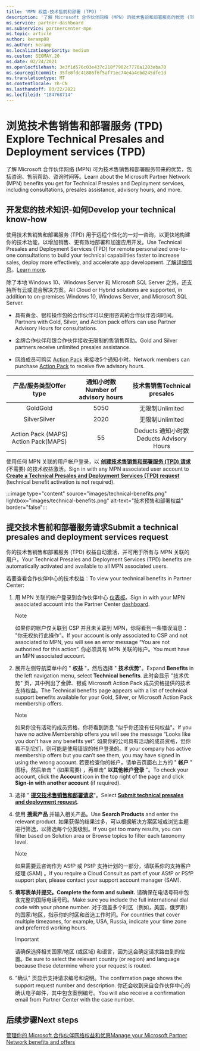 ```yaml
---
title: 'MPN 权益-技术售前和部署 (TPD) '
description: '了解 Microsoft 合作伙伴网络 (MPN) 的技术售前和部署服务的优势 (TPD) '
ms.service: partner-dashboard
ms.subservice: partnercenter-mpn
ms.topic: article
author: keramp88
ms.author: keramp
ms.localizationpriority: medium
ms.custom: SEOMAY.20
ms.date: 02/24/2021
ms.openlocfilehash: 3e3f1d576c03e437c218f7902c7770a1203eba70
ms.sourcegitcommit: 35fe0fdc41886f6f5af71ec74e4a4ebd245dfe1d
ms.translationtype: MT
ms.contentlocale: zh-CN
ms.lasthandoff: 03/22/2021
ms.locfileid: "104768714"
---
```

# <a name="explore-technical-presales-and-deployment-services-tpd"></a><span data-ttu-id="95085-103">浏览技术售销售和部署服务 (TPD) </span><span class="sxs-lookup"><span data-stu-id="95085-103">Explore Technical Presales and Deployment services (TPD)</span></span> 

<span data-ttu-id="95085-104">了解 Microsoft 合作伙伴网络 (MPN) 可为技术售销售和部署服务带来的优势，包括咨询、售前帮助、咨询时间等。</span><span class="sxs-lookup"><span data-stu-id="95085-104">Learn about the Microsoft Partner Network (MPN) benefits you get for Technical Presales and Deployment services, including consultations, presales assistance, advisory hours, and more.</span></span>

## <a name="develop-your-technical-know-how"></a><span data-ttu-id="95085-105">开发您的技术知识-如何</span><span class="sxs-lookup"><span data-stu-id="95085-105">Develop your technical know-how</span></span>

<span data-ttu-id="95085-106">使用技术售销售和部署服务 (TPD) 用于远程个性化的一对一咨询，以更快地构建你的技术功能，以增加销售、更有效地部署和加速应用开发。</span><span class="sxs-lookup"><span data-stu-id="95085-106">Use Technical Presales and Deployment Services (TPD) for remote personalized one-to-one consultations to build your technical capabilities faster to increase sales, deploy more effectively, and accelerate app development.</span></span> <span data-ttu-id="95085-107">[了解详细信息](https://aka.ms/TPD)。</span><span class="sxs-lookup"><span data-stu-id="95085-107">[Learn more](https://aka.ms/TPD).</span></span>

<span data-ttu-id="95085-108">除了本地 Windows 10、Windows Server 和 Microsoft SQL Server 之外，还支持所有云或混合解决方案。</span><span class="sxs-lookup"><span data-stu-id="95085-108">All Cloud or Hybrid solutions are supported, in addition to on-premises Windows 10, Windows Server, and Microsoft SQL Server.</span></span> 

- <span data-ttu-id="95085-109">具有黄金、银和操作包的合作伙伴可以使用咨询的合作伙伴咨询时间。</span><span class="sxs-lookup"><span data-stu-id="95085-109">Partners with Gold, Silver, and Action pack offers can use Partner Advisory Hours for consultations.</span></span> 

- <span data-ttu-id="95085-110">金牌合作伙伴和银合作伙伴接收无限制的售销售帮助。</span><span class="sxs-lookup"><span data-stu-id="95085-110">Gold and Silver partners receive unlimited presales assistance.</span></span> 

- <span data-ttu-id="95085-111">网络成员可购买 [Action Pack](https://partner.microsoft.com/membership/action-pack) 来接收5个通知小时。</span><span class="sxs-lookup"><span data-stu-id="95085-111">Network members can purchase [Action Pack](https://partner.microsoft.com/membership/action-pack) to receive five advisory hours.</span></span>  

|     <span data-ttu-id="95085-112">产品/服务类型</span><span class="sxs-lookup"><span data-stu-id="95085-112">Offer type</span></span>    | <span data-ttu-id="95085-113">通知小时数</span><span class="sxs-lookup"><span data-stu-id="95085-113">Number of advisory hours</span></span> |   <span data-ttu-id="95085-114">技术售销售</span><span class="sxs-lookup"><span data-stu-id="95085-114">Technical presales</span></span>   |
|:-----------------:|:------------------------:|:----------------------:|
|        <span data-ttu-id="95085-115">Gold</span><span class="sxs-lookup"><span data-stu-id="95085-115">Gold</span></span>       |            <span data-ttu-id="95085-116">50</span><span class="sxs-lookup"><span data-stu-id="95085-116">50</span></span>            |        <span data-ttu-id="95085-117">无限制</span><span class="sxs-lookup"><span data-stu-id="95085-117">Unlimited</span></span>       |
|       <span data-ttu-id="95085-118">Silver</span><span class="sxs-lookup"><span data-stu-id="95085-118">Silver</span></span>      |            <span data-ttu-id="95085-119">20</span><span class="sxs-lookup"><span data-stu-id="95085-119">20</span></span>            |        <span data-ttu-id="95085-120">无限制</span><span class="sxs-lookup"><span data-stu-id="95085-120">Unlimited</span></span>       |
| <span data-ttu-id="95085-121">Action Pack (MAPS) </span><span class="sxs-lookup"><span data-stu-id="95085-121">Action Pack(MAPS)</span></span> |             <span data-ttu-id="95085-122">5</span><span class="sxs-lookup"><span data-stu-id="95085-122">5</span></span>            | <span data-ttu-id="95085-123">Deducts 通知小时数</span><span class="sxs-lookup"><span data-stu-id="95085-123">Deducts Advisory Hours</span></span> |

<span data-ttu-id="95085-124">使用任何 MPN 关联的用户帐户登录，以 **[创建技术售销售和部署服务 (TPD) 请求](https://partner.microsoft.com/dashboard/mpn/membership/benefits/technical/createadvisoryhours-servicerequest)** (不需要) 的技术权益激活。</span><span class="sxs-lookup"><span data-stu-id="95085-124">Sign in with any MPN associated user account to **[Create a Technical Presales and Deployment Services (TPD) request](https://partner.microsoft.com/dashboard/mpn/membership/benefits/technical/createadvisoryhours-servicerequest)** (technical benefit activation is not required).</span></span>

:::image type="content" source="images/technical-benefits.png" lightbox="images/technical-benefits.png" alt-text="技术预售和部署权益" border="false":::

## <a name="submit-a-technical-presales-and-deployment-services-request"></a><span data-ttu-id="95085-126">提交技术售前和部署服务请求</span><span class="sxs-lookup"><span data-stu-id="95085-126">Submit a technical presales and deployment services request</span></span> 

<span data-ttu-id="95085-127">你的技术售销售和部署服务 (TPD) 权益自动激活，并可用于所有与 MPN 关联的用户。</span><span class="sxs-lookup"><span data-stu-id="95085-127">Your Technical Presales and Deployment Services (TPD) benefits are automatically activated and available to all MPN associated users.</span></span> 

<span data-ttu-id="95085-128">若要查看合作伙伴中心的技术权益：</span><span class="sxs-lookup"><span data-stu-id="95085-128">To view your technical benefits in Partner Center:</span></span>

1. <span data-ttu-id="95085-129">用 MPN 关联的帐户登录到合作伙伴中心 [仪表板](https://partner.microsoft.com/dashboard)。</span><span class="sxs-lookup"><span data-stu-id="95085-129">Sign in with your MPN associated account into the Partner Center [dashboard](https://partner.microsoft.com/dashboard).</span></span> 

   > [!NOTE]
   > <span data-ttu-id="95085-130">如果你的帐户仅关联到 CSP 并且未关联到 MPN，你将看到一条错误消息： "你无权执行此操作"。</span><span class="sxs-lookup"><span data-stu-id="95085-130">If your account is only associated to CSP and not associated to MPN, you will see an error message “You are not authorized for this action”.</span></span> <span data-ttu-id="95085-131">你必须具有 MPN 关联的帐户。</span><span class="sxs-lookup"><span data-stu-id="95085-131">You must have an MPN associated account.</span></span>

2. <span data-ttu-id="95085-132">展开左侧导航菜单中的 " **权益** "，然后选择 " **技术优势**"。</span><span class="sxs-lookup"><span data-stu-id="95085-132">Expand **Benefits** in the left navigation menu, select **Technical benefits**.</span></span> <span data-ttu-id="95085-133">此时会显示 "技术优势" 页，其中列出了金牌、银或 Microsoft Action Pack 成员资格提供的技术支持权益。</span><span class="sxs-lookup"><span data-stu-id="95085-133">The Technical benefits page appears with a list of technical support benefits available for your Gold, Silver, or Microsoft Action Pack membership offers.</span></span> 

   > [!NOTE]
   > <span data-ttu-id="95085-134">如果你没有活动的成员资格，你将看到消息 "似乎你还没有任何权益"。</span><span class="sxs-lookup"><span data-stu-id="95085-134">If you have no active Membership offers you will see the message “Looks like you don't have any benefits yet”.</span></span> <span data-ttu-id="95085-135">如果你的公司具有活动的成员资格，但你看不到它们，则可能是使用错误的帐户登录的。</span><span class="sxs-lookup"><span data-stu-id="95085-135">If your company has active membership offers but you can’t see them, you may have signed in using the wrong account.</span></span> <span data-ttu-id="95085-136">若要检查你的帐户，请单击页面右上方的 " **帐户** " 图标，然后单击 " (如果需要) ，再单击" **以其他帐户登录** "。</span><span class="sxs-lookup"><span data-stu-id="95085-136">To check your account, click the **Account** icon in the top right of the page and click **Sign-in with another account** (if required).</span></span>

3. <span data-ttu-id="95085-137">选择 " **[提交技术售销售和部署请求](https://partner.microsoft.com/dashboard/mpn/membership/benefits/technical/createadvisoryhours-servicerequest)**"。</span><span class="sxs-lookup"><span data-stu-id="95085-137">Select **[Submit technical presales and deployment request](https://partner.microsoft.com/dashboard/mpn/membership/benefits/technical/createadvisoryhours-servicerequest)**.</span></span>

4. <span data-ttu-id="95085-138">使用 **搜索产品** 并输入相关产品。</span><span class="sxs-lookup"><span data-stu-id="95085-138">Use **Search Products** and enter the relevant product.</span></span> <span data-ttu-id="95085-139">如果获得的结果过多，可以根据解决方案区域或浏览主题进行筛选，以筛选每个分类级别。</span><span class="sxs-lookup"><span data-stu-id="95085-139">If you get too many results, you can filter based on Solution area or Browse topics to filter each taxonomy level.</span></span>

   > [!NOTE]
   > <span data-ttu-id="95085-140">如果需要云咨询作为 ASfP 或 PSfP 支持计划的一部分，请联系你的支持客户经理 (SAM) 。</span><span class="sxs-lookup"><span data-stu-id="95085-140">If you require a Cloud Consult as part of your ASfP or PSfP support plan, please contact your support account manager (SAM).</span></span>

5. <span data-ttu-id="95085-141">**填写表单并提交。**</span><span class="sxs-lookup"><span data-stu-id="95085-141">**Complete the form and submit.**</span></span> <span data-ttu-id="95085-142">请确保在电话号码中包含完整的国际电话号码。</span><span class="sxs-lookup"><span data-stu-id="95085-142">Make sure you include the full international dial code with your phone number.</span></span> <span data-ttu-id="95085-143">对于涵盖多个时区（例如，美国，俄罗斯）的国家/地区，指示你的时区和首选工作时间。</span><span class="sxs-lookup"><span data-stu-id="95085-143">For countries that cover multiple timezones,  for example, USA, Russia, indicate your time zone and preferred working hours.</span></span>

   > [!IMPORTANT]
   > <span data-ttu-id="95085-144">请确保选择相关国家/地区 (或区域) 和语言，因为这会确定请求路由到的位置。</span><span class="sxs-lookup"><span data-stu-id="95085-144">Be sure to select the relevant country (or region) and language because these determine where your request is routed.</span></span>

6. <span data-ttu-id="95085-145">"确认" 页显示支持请求编号和说明。</span><span class="sxs-lookup"><span data-stu-id="95085-145">The confirmation page shows the support request number and description.</span></span> <span data-ttu-id="95085-146">你还会收到来自合作伙伴中心的确认电子邮件，其中包含案例编号。</span><span class="sxs-lookup"><span data-stu-id="95085-146">You will also receive a confirmation email from Partner Center with the case number.</span></span>

## <a name="next-steps"></a><span data-ttu-id="95085-147">后续步骤</span><span class="sxs-lookup"><span data-stu-id="95085-147">Next steps</span></span>

[<span data-ttu-id="95085-148">管理你的 Microsoft 合作伙伴网络权益和优惠</span><span class="sxs-lookup"><span data-stu-id="95085-148">Manage your Microsoft Partner Network benefits and offers</span></span>](manage-your-partner-network-benefits.md)
